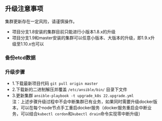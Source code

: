 ## 升级注意事项

集群更新存在一定风险，请谨慎操作。 

- 项目分支1.8安装的集群目前只能进行小版本1.8.x的升级
- 项目分支1.9和master安装的集群可以任意小版本、大版本的升级，即1.9.x升级至1.10.x也可以

### 备份etcd数据 

### 升级步骤

+ 1.下载最新项目代码 `git pull origin master`
+ 2.下载新的二进制解压并覆盖 `/etc/ansible/bin/` 目录下文件
+ 3.更新集群 `ansible-playbook -t upgrade_k8s 22.upgrade.yml`  
注：上述步骤升级过程中不会中断集群已有业务，如果同时需要升级docker版本，可以在每个node节点手工重启docker服务（docker服务重启会中断业务，可以结合`kubectl cordon`和`kubectl drain`命令实现零中断升级）
